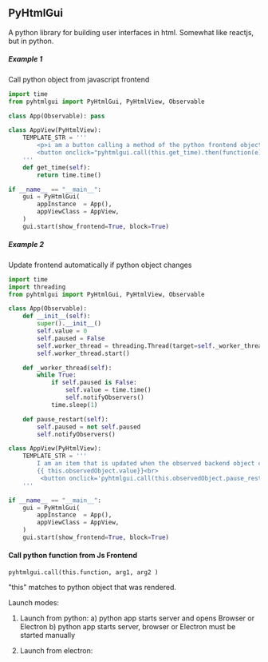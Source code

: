 ## PyHtmlGui

A python library for building user interfaces in html. Somewhat like reactjs, but in python.
 

##### Example 1
 
 Call python object from javascript frontend

```python
import time
from pyhtmlgui import PyHtmlGui, PyHtmlView, Observable

class App(Observable): pass

class AppView(PyHtmlView):
    TEMPLATE_STR = '''
        <p>i am a button calling a method of the python frontend object</p> 
        <button onclick="pyhtmlgui.call(this.get_time).then(function(e){alert(e);})">Click me</button>   
    '''
    def get_time(self):
        return time.time()

if __name__ == "__main__":
    gui = PyHtmlGui(
        appInstance  = App(),
        appViewClass = AppView,
    )
    gui.start(show_frontend=True, block=True)
```
           
##### Example 2

Update frontend automatically if python object changes

```python
import time
import threading
from pyhtmlgui import PyHtmlGui, PyHtmlView, Observable

class App(Observable):
    def __init__(self):
        super().__init__()
        self.value = 0
        self.paused = False
        self.worker_thread = threading.Thread(target=self._worker_thread, daemon=True)
        self.worker_thread.start()

    def _worker_thread(self):
        while True:
            if self.paused is False:
                self.value = time.time()
                self.notifyObservers()
            time.sleep(1)

    def pause_restart(self):
        self.paused = not self.paused
        self.notifyObservers()

class AppView(PyHtmlView):
    TEMPLATE_STR = '''
        I am an item that is updated when the observed backend object changes, this is the normal default way of usage  <br>
        {{ this.observedObject.value}}<br>
         <button onclick='pyhtmlgui.call(this.observedObject.pause_restart);'> {% if this.observedObject.paused == True %} Start {% else %} Pause {% endif %}</button>
    '''

if __name__ == "__main__":
    gui = PyHtmlGui(
        appInstance  = App(),
        appViewClass = AppView,
    )
    gui.start(show_frontend=True, block=True)
```
                                                                                 

#### Call python function from Js Frontend
    pyhtmlgui.call(this.function, arg1, arg2 )
"this" matches to python object that was rendered. 
 
    
Launch modes:
 1) Launch from python:
    a) python app starts server and opens Browser or Electron 
    b) python app starts server, browser or Electron must be started manually
       
 2) Launch from electron:
    
 
    
